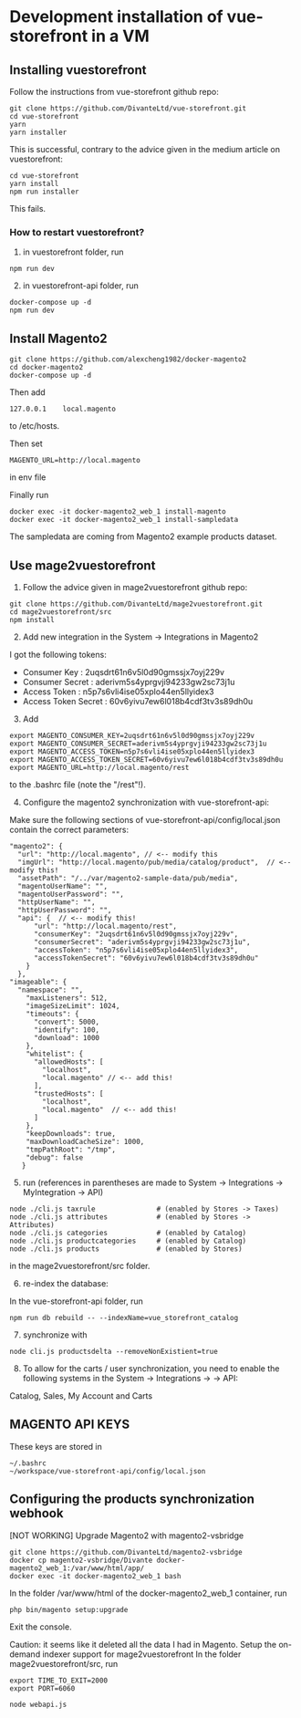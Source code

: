 # Development installation of vue-storefront in a VM

## Installing vuestorefront

Follow the instructions from vue-storefront github repo:
```
git clone https://github.com/DivanteLtd/vue-storefront.git
cd vue-storefront
yarn
yarn installer
```
This is successful, contrary to the advice given in the medium article on vuestorefront:
```
cd vue-storefront
yarn install
npm run installer
```
This fails.

### How to restart vuestorefront?

1. in vuestorefront folder, run 
```
npm run dev
```
2. in vuestorefront-api folder, run
```
docker-compose up -d
npm run dev
```

## Install Magento2
```
git clone https://github.com/alexcheng1982/docker-magento2
cd docker-magento2
docker-compose up -d
```
Then add 
```
127.0.0.1    local.magento
```
to /etc/hosts.

Then set
```
MAGENTO_URL=http://local.magento
```
in env file

Finally run
```
docker exec -it docker-magento2_web_1 install-magento
docker exec -it docker-magento2_web_1 install-sampledata
```
The sampledata are coming from Magento2 example products dataset.

## Use mage2vuestorefront

1. Follow the advice given in mage2vuestorefront github repo:
```
git clone https://github.com/DivanteLtd/mage2vuestorefront.git
cd mage2vuestorefront/src
npm install
```
2. Add new integration in the System -> Integrations  in Magento2

I got the following tokens:

* Consumer Key        : 2uqsdrt61n6v5l0d90gmssjx7oyj229v
* Consumer Secret   	: aderivm5s4yprgvji94233gw2sc73j1u
* Access Token        : n5p7s6vli4ise05xplo44en5llyidex3
* Access Token Secret : 60v6yivu7ew6l018b4cdf3tv3s89dh0u

3.  Add
```
export MAGENTO_CONSUMER_KEY=2uqsdrt61n6v5l0d90gmssjx7oyj229v
export MAGENTO_CONSUMER_SECRET=aderivm5s4yprgvji94233gw2sc73j1u
export MAGENTO_ACCESS_TOKEN=n5p7s6vli4ise05xplo44en5llyidex3
export MAGENTO_ACCESS_TOKEN_SECRET=60v6yivu7ew6l018b4cdf3tv3s89dh0u
export MAGENTO_URL=http://local.magento/rest
```
to the .bashrc file (note the "/rest"!).

4. Configure the magento2 synchronization with vue-storefront-api:

Make sure the following sections of vue-storefront-api/config/local.json contain the correct parameters:
```
"magento2": {
  "url": "http://local.magento", // <-- modify this
  "imgUrl": "http://local.magento/pub/media/catalog/product",  // <-- modify this!
  "assetPath": "/../var/magento2-sample-data/pub/media",
  "magentoUserName": "",
  "magentoUserPassword": "",
  "httpUserName": "",
  "httpUserPassword": "",
  "api": {  // <-- modify this!
      "url": "http://local.magento/rest",
      "consumerKey": "2uqsdrt61n6v5l0d90gmssjx7oyj229v",
      "consumerSecret": "aderivm5s4yprgvji94233gw2sc73j1u",
      "accessToken": "n5p7s6vli4ise05xplo44en5llyidex3",
      "accessTokenSecret": "60v6yivu7ew6l018b4cdf3tv3s89dh0u"
    }
  },
"imageable": {
  "namespace": "",
    "maxListeners": 512,
    "imageSizeLimit": 1024,
    "timeouts": {
      "convert": 5000,
      "identify": 100,
      "download": 1000
    },
    "whitelist": {
      "allowedHosts": [
        "localhost",
        "local.magento" // <-- add this!
      ],
      "trustedHosts": [
        "localhost",
        "local.magento"  // <-- add this!
      ]
    },
    "keepDownloads": true,
    "maxDownloadCacheSize": 1000,
    "tmpPathRoot": "/tmp",
    "debug": false
   }
```
5. run (references in parentheses are made to System -> Integrations -> MyIntegration -> API)
```
node ./cli.js taxrule               # (enabled by Stores -> Taxes)
node ./cli.js attributes            # (enabled by Stores -> Attributes)
node ./cli.js categories            # (enabled by Catalog)
node ./cli.js productcategories     # (enabled by Catalog)
node ./cli.js products              # (enabled by Stores)
```
in the mage2vuestorefront/src folder.

6. re-index the database:

In the vue-storefront-api folder, run
```
npm run db rebuild -- --indexName=vue_storefront_catalog
```
7. synchronize with
```
node cli.js productsdelta --removeNonExistient=true
```
8. To allow for the carts / user synchronization, you need to enable the following systems in the System -> Integrations -> <MyIntegration> -> API:

Catalog, Sales, My Account and Carts

## MAGENTO API KEYS

These keys are stored in
```
~/.bashrc
~/workspace/vue-storefront-api/config/local.json
```

## Configuring the products synchronization webhook
[NOT WORKING] Upgrade Magento2 with magento2-vsbridge
```
git clone https://github.com/DivanteLtd/magento2-vsbridge
docker cp magento2-vsbridge/Divante docker-magento2_web_1:/var/www/html/app/
docker exec -it docker-magento2_web_1 bash
```
In the folder /var/www/html of the docker-magento2_web_1 container, run
```
php bin/magento setup:upgrade
```
Exit the console.

Caution: it seems like it deleted all the data I had in Magento.
Setup the on-demand indexer support for mage2vuestorefront
In the folder mage2vuestorefront/src, run
```
export TIME_TO_EXIT=2000
export PORT=6060

node webapi.js
```
